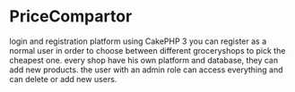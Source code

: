 # PriceCompartor
login and registration platform using CakePHP 3
you can register as a normal user in order to choose between different groceryshops to pick the cheapest one. 
every shop have his own platform and database, they can add new products.
the user with an admin role can access everything and can delete or add new users.  